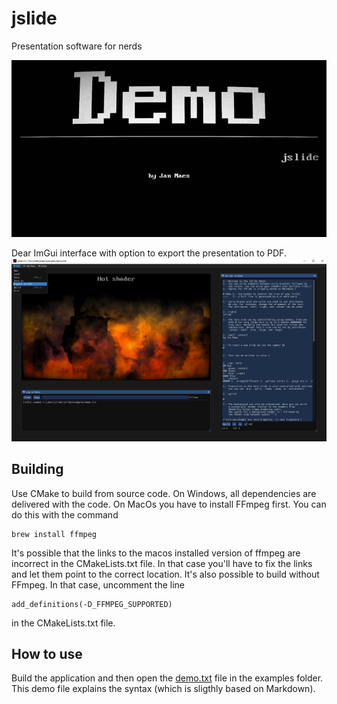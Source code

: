 # jslide
Presentation software for nerds

![](images/jslidedemo.gif)

Dear ImGui interface with option to export the presentation to PDF.
![](images/jslideui.png)

## Building
Use CMake to build from source code. On Windows, all dependencies are delivered with the code.
On MacOs you have to install FFmpeg first. You can do this with the command

    brew install ffmpeg
    
It's possible that the links to the macos installed version of ffmpeg are incorrect in the CMakeLists.txt file. In that case you'll have to fix the links and let them point to the correct location.
It's also possible to build without FFmpeg. In that case, uncomment the line

    add_definitions(-D_FFMPEG_SUPPORTED)

in the CMakeLists.txt file.

## How to use
Build the application and then open the [demo.txt](examples/demo.txt) file in the examples folder. This demo file explains the syntax (which is sligthly based on Markdown).
